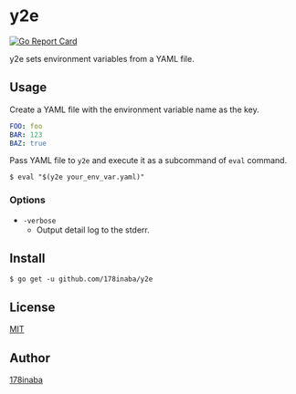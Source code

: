 # y2e

[![Go Report Card](https://goreportcard.com/badge/github.com/178inaba/y2e)](https://goreportcard.com/report/github.com/178inaba/y2e)

y2e sets environment variables from a YAML file.

## Usage

Create a YAML file with the environment variable name as the key.

```yaml
FOO: foo
BAR: 123
BAZ: true
```

Pass YAML file to `y2e` and execute it as a subcommand of `eval` command.

```console
$ eval "$(y2e your_env_var.yaml)"
```

### Options

- `-verbose`
  - Output detail log to the stderr.

## Install

```console
$ go get -u github.com/178inaba/y2e
```

## License

[MIT](LICENSE)

## Author

[178inaba](https://github.com/178inaba)
